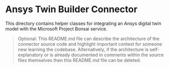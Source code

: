 # Ansys Twin Builder Connector

This directory contains helper classes for integrating an Ansys digital twin model with the Microsoft Project Bonsai service.

> Optional: This README.md file can describe the architecture of the connector source code and highlight important context for someone new learning the codebase. Alternatively, if the architecture is self-explanatory or is already documented in comments within the source files themselves then this README.md file can be deleted.

